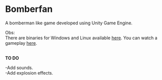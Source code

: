 # Bomberfan
A bomberman like game developed using Unity Game Engine.
<br />

Obs:
<br/>
There are binaries for Windows and Linux available [here](https://drive.google.com/open?id=0BygkGs-_Jsf6YWZEdFV3YlIzZnc).
You can watch a gameplay [here](https://www.youtube.com/watch?v=iKuuKEjtq84).
<br /><br />

**TO DO**
<br />

-Add sounds.
<br />
-Add explosion effects.
